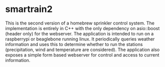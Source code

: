 # smartrain2
This is the second version of a homebrew sprinkler control system.
The implementation is entirely in C++ with the only dependency on asio::boost (header only) for the webserver.
The application is intended to run on a raspberrypi or beaglebone running linux.
It periodically queries weather information and uses this to determine whether to run the stations (precipitation, wind and temperature are considered).
The application also exposes a simple form based webserver for control and access to current information.
